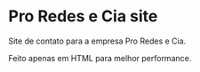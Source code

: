 # Pro Redes e Cia site
Site de contato para a empresa Pro Redes e Cia.

Feito apenas em HTML para melhor performance.
